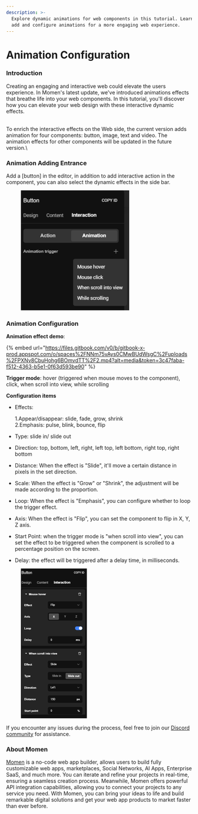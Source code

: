 ```yaml
---
description: >-
  Explore dynamic animations for web components in this tutorial. Learn how to
  add and configure animations for a more engaging web experience.
---
```


# Animation Configuration

### Introduction

Creating an engaging and interactive web could elevate the users experience. In Momen's latest update, we've introduced animations effects that breathe life into your web components. In this tutorial, you'll discover how you can elevate your web design with these interactive dynamic effects.

\
To enrich the interactive effects on the Web side, the current version adds animation for four components: button, image, text and video. The animation effects for other components will be updated in the future version.\


### Animation Adding Entrance

Add a \[button] in the editor, in addition to add interactive action in the component, you can also select the dynamic effects in the side bar.

<figure><img src="../../../.gitbook/assets/1 (46).png" alt="Animation effect in a no-code tool" width="294"><figcaption></figcaption></figure>

### Animation Configuration

**Animation effect demo**:

{% embed url="https://files.gitbook.com/v0/b/gitbook-x-prod.appspot.com/o/spaces%2FNNm75vAys0CMwBUdWsgC%2Fuploads%2FPXNv8CbuHohg6BOmvdTT%2F2.mp4?alt=media&token=3c47faba-f512-4363-b5e1-0f63d593be90" %}

**Trigger mode**: hover (triggered when mouse moves to the component), click, when scroll into view, while scrolling

**Configuration items**

*   Effects:

    1.Appear/disappear: slide, fade, grow, shrink\
    2.Emphasis: pulse, blink, bounce, flip
* Type: slide in/ slide out
* Direction: top, bottom, left, right, left top, left bottom, right top, right bottom
* Distance: When the effect is "Slide", it'll move a certain distance in pixels in the set direction.
* Scale: When the effect is "Grow" or "Shrink", the adjustment will be made according to the proportion.
* Loop: When the effect is "Emphasis", you can configure whether to loop the trigger effect.
* Axis: When the effect is "Flip", you can set the component to flip in X, Y, Z axis.
* Start Point: when the trigger mode is "when scroll into view", you can set the effect to be triggered when the component is scrolled to a percentage position on the screen.
* Delay: the effect will be triggered after a delay time, in milliseconds.

<figure><img src="../../../.gitbook/assets/3 (34).png" alt="Animation effect in a no-code tool" width="179"><figcaption></figcaption></figure>

If you encounter any issues during the process, feel free to join our [Discord community](https://discord.com/invite/UCyhySSXfz) for assistance.

### About Momen

[Momen](https://momen.app/?channel=blog-about) is a no-code web app builder, allows users to build fully customizable web apps, marketplaces, Social Networks, AI Apps, Enterprise SaaS, and much more. You can iterate and refine your projects in real-time, ensuring a seamless creation process. Meanwhile, Momen offers powerful API integration capabilities, allowing you to connect your projects to any service you need. With Momen, you can bring your ideas to life and build remarkable digital solutions and get your web app products to market faster than ever before.
